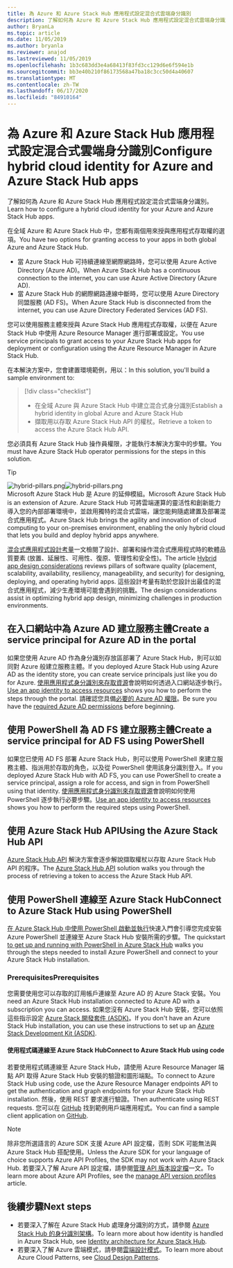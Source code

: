 ```yaml
---
title: 為 Azure 和 Azure Stack Hub 應用程式設定混合式雲端身分識別
description: 了解如何為 Azure 和 Azure Stack Hub 應用程式設定混合式雲端身分識別。
author: BryanLa
ms.topic: article
ms.date: 11/05/2019
ms.author: bryanla
ms.reviewer: anajod
ms.lastreviewed: 11/05/2019
ms.openlocfilehash: 1b3c683dd3e4a68413f83fd3cc129d6e6f594e1b
ms.sourcegitcommit: bb3e40b210f86173568a47ba18c3cc50d4a40607
ms.translationtype: MT
ms.contentlocale: zh-TW
ms.lasthandoff: 06/17/2020
ms.locfileid: "84910164"
---
```

# <a name="configure-hybrid-cloud-identity-for-azure-and-azure-stack-hub-apps"></a><span data-ttu-id="5bfc9-103">為 Azure 和 Azure Stack Hub 應用程式設定混合式雲端身分識別</span><span class="sxs-lookup"><span data-stu-id="5bfc9-103">Configure hybrid cloud identity for Azure and Azure Stack Hub apps</span></span>

<span data-ttu-id="5bfc9-104">了解如何為 Azure 和 Azure Stack Hub 應用程式設定混合式雲端身分識別。</span><span class="sxs-lookup"><span data-stu-id="5bfc9-104">Learn how to configure a hybrid cloud identity for your Azure and Azure Stack Hub apps.</span></span>

<span data-ttu-id="5bfc9-105">在全域 Azure 和 Azure Stack Hub 中，您都有兩個用來授與應用程式存取權的選項。</span><span class="sxs-lookup"><span data-stu-id="5bfc9-105">You have two options for granting access to your apps in both global Azure and Azure Stack Hub.</span></span>

 * <span data-ttu-id="5bfc9-106">當 Azure Stack Hub 可持續連線至網際網路時，您可以使用 Azure Active Directory (Azure AD)。</span><span class="sxs-lookup"><span data-stu-id="5bfc9-106">When Azure Stack Hub has a continuous connection to the internet, you can use Azure Active Directory (Azure AD).</span></span>
 * <span data-ttu-id="5bfc9-107">當 Azure Stack Hub 的網際網路連線中斷時，您可以使用 Azure Directory 同盟服務 (AD FS)。</span><span class="sxs-lookup"><span data-stu-id="5bfc9-107">When Azure Stack Hub is disconnected from the internet, you can use Azure Directory Federated Services (AD FS).</span></span>

<span data-ttu-id="5bfc9-108">您可以使用服務主體來授與 Azure Stack Hub 應用程式存取權，以便在 Azure Stack Hub 中使用 Azure Resource Manager 進行部署或設定。</span><span class="sxs-lookup"><span data-stu-id="5bfc9-108">You use service principals to grant access to your Azure Stack Hub apps for deployment or configuration using the Azure Resource Manager in Azure Stack Hub.</span></span>

<span data-ttu-id="5bfc9-109">在本解決方案中，您會建置環境範例，用以：</span><span class="sxs-lookup"><span data-stu-id="5bfc9-109">In this solution, you'll build a sample environment to:</span></span>

> [!div class="checklist"]
> - <span data-ttu-id="5bfc9-110">在全域 Azure 與 Azure Stack Hub 中建立混合式身分識別</span><span class="sxs-lookup"><span data-stu-id="5bfc9-110">Establish a hybrid identity in global Azure and Azure Stack Hub</span></span>
> - <span data-ttu-id="5bfc9-111">擷取用以存取 Azure Stack Hub API 的權杖。</span><span class="sxs-lookup"><span data-stu-id="5bfc9-111">Retrieve a token to access the Azure Stack Hub API.</span></span>

<span data-ttu-id="5bfc9-112">您必須具有 Azure Stack Hub 操作員權限，才能執行本解決方案中的步驟。</span><span class="sxs-lookup"><span data-stu-id="5bfc9-112">You must have Azure Stack Hub operator permissions for the steps in this solution.</span></span>

> [!Tip]  
> <span data-ttu-id="5bfc9-113">![hybrid-pillars.png](./media/solution-deployment-guide-cross-cloud-scaling/hybrid-pillars.png)</span><span class="sxs-lookup"><span data-stu-id="5bfc9-113">![hybrid-pillars.png](./media/solution-deployment-guide-cross-cloud-scaling/hybrid-pillars.png)</span></span>  
> <span data-ttu-id="5bfc9-114">Microsoft Azure Stack Hub 是 Azure 的延伸模組。</span><span class="sxs-lookup"><span data-stu-id="5bfc9-114">Microsoft Azure Stack Hub is an extension of Azure.</span></span> <span data-ttu-id="5bfc9-115">Azure Stack Hub 可將雲端運算的靈活性和創新能力導入您的內部部署環境中，並啟用獨特的混合式雲端，讓您能夠隨處建置及部署混合式應用程式。</span><span class="sxs-lookup"><span data-stu-id="5bfc9-115">Azure Stack Hub brings the agility and innovation of cloud computing to your on-premises environment, enabling the only hybrid cloud that lets you build and deploy hybrid apps anywhere.</span></span>  
> 
> <span data-ttu-id="5bfc9-116">[混合式應用程式設計考量](overview-app-design-considerations.md)一文檢閱了設計、部署和操作混合式應用程式時的軟體品質要素 (放置、延展性、可用性、復原、管理性和安全性)。</span><span class="sxs-lookup"><span data-stu-id="5bfc9-116">The article [Hybrid app design considerations](overview-app-design-considerations.md) reviews pillars of software quality (placement, scalability, availability, resiliency, manageability, and security) for designing, deploying, and operating hybrid apps.</span></span> <span data-ttu-id="5bfc9-117">這些設計考量有助於您設計出最佳的混合式應用程式，減少生產環境可能會遇到的挑戰。</span><span class="sxs-lookup"><span data-stu-id="5bfc9-117">The design considerations assist in optimizing hybrid app design, minimizing challenges in production environments.</span></span>

## <a name="create-a-service-principal-for-azure-ad-in-the-portal"></a><span data-ttu-id="5bfc9-118">在入口網站中為 Azure AD 建立服務主體</span><span class="sxs-lookup"><span data-stu-id="5bfc9-118">Create a service principal for Azure AD in the portal</span></span>

<span data-ttu-id="5bfc9-119">如果您使用 Azure AD 作為身分識別存放區部署了 Azure Stack Hub，則可以如同對 Azure 般建立服務主體。</span><span class="sxs-lookup"><span data-stu-id="5bfc9-119">If you deployed Azure Stack Hub using Azure AD as the identity store, you can create service principals just like you do for Azure.</span></span> <span data-ttu-id="5bfc9-120">[使用應用程式身分識別來存取資源](/azure-stack/operator/azure-stack-create-service-principals.md#manage-an-azure-ad-app-identity)會說明如何透過入口網站逐步執行。</span><span class="sxs-lookup"><span data-stu-id="5bfc9-120">[Use an app identity to access resources](/azure-stack/operator/azure-stack-create-service-principals.md#manage-an-azure-ad-app-identity) shows you how to perform the steps through the portal.</span></span> <span data-ttu-id="5bfc9-121">請確認您具備[必要的 Azure AD 權限](/azure/azure-resource-manager/resource-group-create-service-principal-portal#required-permissions)。</span><span class="sxs-lookup"><span data-stu-id="5bfc9-121">Be sure you have the [required Azure AD permissions](/azure/azure-resource-manager/resource-group-create-service-principal-portal#required-permissions) before beginning.</span></span>

## <a name="create-a-service-principal-for-ad-fs-using-powershell"></a><span data-ttu-id="5bfc9-122">使用 PowerShell 為 AD FS 建立服務主體</span><span class="sxs-lookup"><span data-stu-id="5bfc9-122">Create a service principal for AD FS using PowerShell</span></span>

<span data-ttu-id="5bfc9-123">如果您已使用 AD FS 部署 Azure Stack Hub，則可以使用 PowerShell 來建立服務主體、指派用於存取的角色，以及從 PowerShell 使用該身分識別登入。</span><span class="sxs-lookup"><span data-stu-id="5bfc9-123">If you deployed Azure Stack Hub with AD FS, you can use PowerShell to create a service principal, assign a role for access, and sign in from PowerShell using that identity.</span></span> <span data-ttu-id="5bfc9-124">[使用應用程式身分識別來存取資源](/azure-stack/operator/azure-stack-create-service-principals.md#manage-an-ad-fs-app-identity)會說明如何使用 PowerShell 逐步執行必要步驟。</span><span class="sxs-lookup"><span data-stu-id="5bfc9-124">[Use an app identity to access resources](/azure-stack/operator/azure-stack-create-service-principals.md#manage-an-ad-fs-app-identity) shows you how to perform the required steps using PowerShell.</span></span>

## <a name="using-the-azure-stack-hub-api"></a><span data-ttu-id="5bfc9-125">使用 Azure Stack Hub API</span><span class="sxs-lookup"><span data-stu-id="5bfc9-125">Using the Azure Stack Hub API</span></span>

<span data-ttu-id="5bfc9-126">[Azure Stack Hub API](/azure-stack/user/azure-stack-rest-api-use.md) 解決方案會逐步解說擷取權杖以存取 Azure Stack Hub API 的程序。</span><span class="sxs-lookup"><span data-stu-id="5bfc9-126">The [Azure Stack Hub API](/azure-stack/user/azure-stack-rest-api-use.md)  solution walks you through the process of retrieving a token to access the Azure Stack Hub API.</span></span>

## <a name="connect-to-azure-stack-hub-using-powershell"></a><span data-ttu-id="5bfc9-127">使用 PowerShell 連線至 Azure Stack Hub</span><span class="sxs-lookup"><span data-stu-id="5bfc9-127">Connect to Azure Stack Hub using PowerShell</span></span>

<span data-ttu-id="5bfc9-128">[在 Azure Stack Hub 中使用 PowerShell 啟動並執行](/azure-stack/operator/azure-stack-powershell-install.md)快速入門會引導您完成安裝 Azure PowerShell 並連線至 Azure Stack Hub 安裝所需的步驟。</span><span class="sxs-lookup"><span data-stu-id="5bfc9-128">The quickstart [to get up and running with PowerShell in Azure Stack Hub](/azure-stack/operator/azure-stack-powershell-install.md) walks you through the steps needed to install Azure PowerShell and connect to your Azure Stack Hub installation.</span></span>

### <a name="prerequisites"></a><span data-ttu-id="5bfc9-129">Prerequisites</span><span class="sxs-lookup"><span data-stu-id="5bfc9-129">Prerequisites</span></span>

<span data-ttu-id="5bfc9-130">您需要使用您可以存取的訂用帳戶連線至 Azure AD 的 Azure Stack 安裝。</span><span class="sxs-lookup"><span data-stu-id="5bfc9-130">You need an Azure Stack Hub installation connected to Azure AD with a subscription you can access.</span></span> <span data-ttu-id="5bfc9-131">如果您沒有 Azure Stack Hub 安裝，您可以依照這些指示設定 [Azure Stack 開發套件 (ASDK)](/azure-stack/asdk/asdk-install.md)。</span><span class="sxs-lookup"><span data-stu-id="5bfc9-131">If you don't have an Azure Stack Hub installation, you can use these instructions to set up an [Azure Stack Development Kit (ASDK)](/azure-stack/asdk/asdk-install.md).</span></span>

#### <a name="connect-to-azure-stack-hub-using-code"></a><span data-ttu-id="5bfc9-132">使用程式碼連線至 Azure Stack Hub</span><span class="sxs-lookup"><span data-stu-id="5bfc9-132">Connect to Azure Stack Hub using code</span></span>

<span data-ttu-id="5bfc9-133">若要使用程式碼連線至 Azure Stack Hub，請使用 Azure Resource Manager 端點 API 取得 Azure Stack Hub 安裝的驗證和圖形端點。</span><span class="sxs-lookup"><span data-stu-id="5bfc9-133">To connect to Azure Stack Hub using code, use the Azure Resource Manager endpoints API to get the authentication and graph endpoints for your Azure Stack Hub installation.</span></span> <span data-ttu-id="5bfc9-134">然後，使用 REST 要求進行驗證。</span><span class="sxs-lookup"><span data-stu-id="5bfc9-134">Then authenticate using REST requests.</span></span> <span data-ttu-id="5bfc9-135">您可以在 [GitHub](https://github.com/shriramnat/HybridARMApplication) 找到範例用戶端應用程式。</span><span class="sxs-lookup"><span data-stu-id="5bfc9-135">You can find a sample client application on [GitHub](https://github.com/shriramnat/HybridARMApplication).</span></span>

>[!Note]
><span data-ttu-id="5bfc9-136">除非您所選語言的 Azure SDK 支援 Azure API 設定檔，否則 SDK 可能無法與 Azure Stack Hub 搭配使用。</span><span class="sxs-lookup"><span data-stu-id="5bfc9-136">Unless the Azure SDK for your language of choice supports Azure API Profiles, the SDK may not work with Azure Stack Hub.</span></span> <span data-ttu-id="5bfc9-137">若要深入了解 Azure API 設定檔，請參閱[管理 API 版本設定檔](/azure-stack/user/azure-stack-version-profiles.md)一文。</span><span class="sxs-lookup"><span data-stu-id="5bfc9-137">To learn more about Azure API Profiles, see the [manage API version profiles](/azure-stack/user/azure-stack-version-profiles.md) article.</span></span>

## <a name="next-steps"></a><span data-ttu-id="5bfc9-138">後續步驟</span><span class="sxs-lookup"><span data-stu-id="5bfc9-138">Next steps</span></span>

- <span data-ttu-id="5bfc9-139">若要深入了解在 Azure Stack Hub 處理身分識別的方式，請參閱 [Azure Stack Hub 的身分識別架構](/azure-stack/operator/azure-stack-identity-architecture.md)。</span><span class="sxs-lookup"><span data-stu-id="5bfc9-139">To learn more about how identity is handled in Azure Stack Hub, see [Identity architecture for Azure Stack Hub](/azure-stack/operator/azure-stack-identity-architecture.md).</span></span>
- <span data-ttu-id="5bfc9-140">若要深入了解 Azure 雲端模式，請參閱[雲端設計模式](https://docs.microsoft.com/azure/architecture/patterns)。</span><span class="sxs-lookup"><span data-stu-id="5bfc9-140">To learn more about Azure Cloud Patterns, see [Cloud Design Patterns](https://docs.microsoft.com/azure/architecture/patterns).</span></span>
